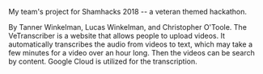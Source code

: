 My team's project for Shamhacks 2018 -- a veteran themed hackathon.

By Tanner Winkelman, Lucas Winkelman, and Christopher O'Toole.
The VeTranscriber is a website that allows people to upload videos.  It automatically transcribes the audio from videos to text, which may take a few minutes for a video over an hour long. Then the videos can be search by content.  Google Cloud is utilized for the transcription.

